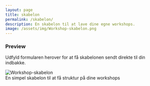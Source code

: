 ```yaml
---
layout: page
title: skabelon
permalink: /skabelon/
description: En skabelon til at lave dine egne workshops.
image: /assets/img/Workshop-skabelon.png
---
```


<script async id="_simplero_landing_page_js_166447" src="https://janushasseriis.simplero.com/page/166447.js"></script>

### Preview

Udfyld formularen herover for at få skabelonen sendt direkte til din indbakke.

<div  class="img_row">
<img  class="col tree left"  src="{{ site.baseurl }}/assets/img/Workshop-skabelon.png"  alt="Workshop-skabelon"/>
</div>
<div class="col three caption">
    En simpel skabelon til at få struktur på dine workshops
</div>
